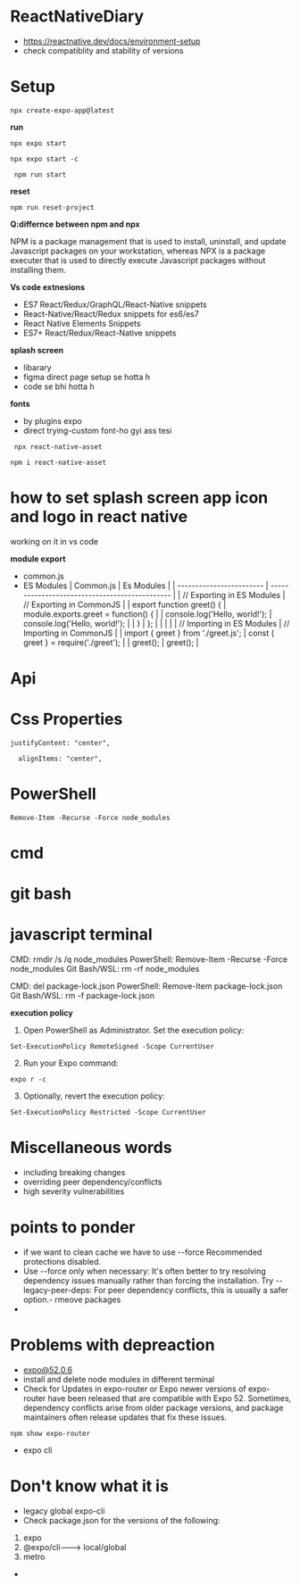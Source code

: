# ReactNativeDiary
- https://reactnative.dev/docs/environment-setup
- check compatiblity and stability of versions

# Setup
```
npx create-expo-app@latest
```

**run**

```
npx expo start
```
```
npx expo start -c
```

```
 npm run start
```

**reset**
```
npm run reset-project
```

**Q:differnce between npm and npx**


 NPM is a package management that is used to install, uninstall, and update Javascript packages on your workstation, whereas NPX is a package executer that is used to directly execute Javascript packages without installing them.


**Vs code extnesions**
- ES7 React/Redux/GraphQL/React-Native snippets
- React-Native/React/Redux snippets for es6/es7
- React Native Elements Snippets
- ES7+ React/Redux/React-Native snippets


**splash screen**
- libarary
- figma direct page setup se hotta h
- code se bhi hotta h

**fonts**
- by plugins expo
- direct trying-custom font-ho gyi ass tesi
  
```
 npx react-native-asset
```

```
npm i react-native-asset
```

# how to set splash screen app icon and logo in react native
working on it in vs code

**module export**
- common.js
- ES Modules
    |         Common.js                      |             Es Modules                         |
    | ------------------------               | ---------------------------------------------- |
    |  // Exporting in ES Modules            |    // Exporting in CommonJS                    |
    |     export function greet() {          |     module.exports.greet = function() {        |
    |    console.log('Hello, world!');       |        console.log('Hello, world!');           |
    |    }                                   |              };                                |
    |                                        |                                                |
    |   // Importing in ES Modules           |    // Importing in CommonJS                    |
    |  import { greet } from './greet.js';   |      const { greet } = require('./greet');     |
    |     greet();                           |       greet();                                 |
 
# Api


# Css Properties

``` flex: 1,
justifyContent: "center",
```

```
  alignItems: "center",
```

# PowerShell
```
Remove-Item -Recurse -Force node_modules
```
# cmd

# git bash

# javascript terminal

CMD: rmdir /s /q node_modules
PowerShell: Remove-Item -Recurse -Force node_modules
Git Bash/WSL: rm -rf node_modules


CMD: del package-lock.json
PowerShell: Remove-Item package-lock.json
Git Bash/WSL: rm -f package-lock.json

**execution policy**
1. Open PowerShell as Administrator.
Set the execution policy:
```
Set-ExecutionPolicy RemoteSigned -Scope CurrentUser
```

2. Run your Expo command:

```
expo r -c
```

3. Optionally, revert the execution policy:
```
Set-ExecutionPolicy Restricted -Scope CurrentUser
```

# Miscellaneous words
- including breaking changes
- overriding peer dependency/conflicts
-  high severity vulnerabilities

# points to ponder 
- if we want to clean cache we have to  use --force Recommended protections disabled.
- Use --force only when necessary: It's often better to try resolving dependency issues manually rather than forcing the installation.
  Try --legacy-peer-deps: For peer dependency conflicts, this is usually a safer option.- rmeove packages
-    

# Problems with depreaction
- expo@52.0.6
- install and delete node modules in different terminal
- Check for Updates in expo-router or Expo
newer versions of expo-router have been released that are compatible with Expo 52. Sometimes, dependency conflicts arise from older package versions, and package maintainers often release updates that fix these issues.
```
npm show expo-router
```
- expo cli

# Don't know what it is 
- legacy global expo-cli
- Check package.json for the versions of the following:
1. expo
2. @expo/cli---> local/global
3. metro
- 

